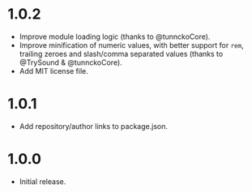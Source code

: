 # 1.0.2

* Improve module loading logic (thanks to @tunnckoCore).
* Improve minification of numeric values, with better support for `rem`,
  trailing zeroes and slash/comma separated values
  (thanks to @TrySound & @tunnckoCore).
* Add MIT license file.

# 1.0.1

* Add repository/author links to package.json.

# 1.0.0

* Initial release.
